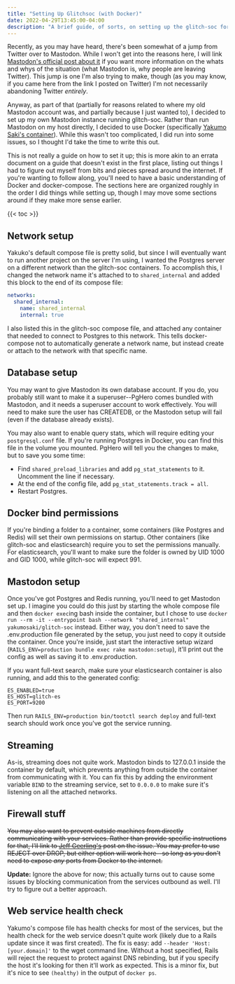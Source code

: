 ```yaml
---
title: "Setting Up Glitchsoc (with Docker)"
date: 2022-04-29T13:45:00-04:00
description: "A brief guide, of sorts, on setting up the glitch-soc fork of Mastodon in Docker."
---
```


Recently, as you may have heard, there's been somewhat of a jump from Twitter over to Mastodon. While I won't get into the reasons here, I will link [Mastodon's official post about it](https://blog.joinmastodon.org/2022/04/twitter-buyout-puts-mastodon-into-spotlight/) if you want more information on the whats and whys of the situation (what Mastodon is, why people are leaving Twitter). This jump is one I'm also trying to make, though (as you may know, if you came here from the link I posted on Twitter) I'm not necessarily abandoning Twitter *entirely*.

Anyway, as part of that (partially for reasons related to where my old Mastodon account was, and partially because I just wanted to), I decided to set up my own Mastodon instance running glitch-soc. Rather than run Mastodon on my host directly, I decided to use Docker (specifically [Yakumo Saki's container](https://github.com/yakumo-saki/docker-glitch-soc)). While this wasn't too complicated, I did run into some issues, so I thought I'd take the time to write this out.

This is not really a guide on how to set it up; this is more akin to an errata document on a guide that doesn't exist in the first place, listing out things I had to figure out myself from bits and pieces spread around the internet. If you're wanting to follow along, you'll need to have a basic understanding of Docker and docker-compose. The sections here are organized roughly in the order I did things while setting up, though I may move some sections around if they make more sense earlier.

{{< toc >}}

## Network setup

Yakuko's default compose file is pretty solid, but since I will eventually want to run another project on the server I'm using, I wanted the Postgres server on a different network than the glitch-soc containers. To accomplish this, I changed the network name it's attached to to `shared_internal` and added this block to the end of its compose file:

```yaml
networks:
  shared_internal:
    name: shared_internal
    internal: true
```

I also listed this in the glitch-soc compose file, and attached any container that needed to connect to Postgres to this network. This tells docker-compose not to automatically generate a network name, but instead create or attach to the network with that specific name.

## Database setup

You may want to give Mastodon its own database account. If you do, you probably still want to make it a superuser--PgHero comes bundled with Mastodon, and it needs a superuser account to work effectively. You will need to make sure the user has CREATEDB, or the Mastodon setup will fail (even if the database already exists).

You may also want to enable query stats, which will require editing your `postgresql.conf` file. If you're running Postgres in Docker, you can find this file in the volume you mounted. PgHero will tell you the changes to make, but to save you some time:

- Find `shared_preload_libraries` and add `pg_stat_statements` to it. Uncomment the line if necessary.
- At the end of the config file, add `pg_stat_statements.track = all`.
- Restart Postgres.

## Docker bind permissions

If you're binding a folder to a container, some containers (like Postgres and Redis) will set their own permissions on startup. Other containers (like glitch-soc and elasticsearch) require you to set the permissions manually. For elasticsearch, you'll want to make sure the folder is owned by UID 1000 and GID 1000, while glitch-soc will expect 991.

## Mastodon setup

Once you've got Postgres and Redis running, you'll need to get Mastodon set up. I imagine you could do this just by starting the whole compose file and then `docker exec`ing bash inside the container, but I chose to use `docker run --rm -it --entrypoint bash --network "shared_internal" yakumosaki/glitch-soc` instead. Either way, you don't need to save the .env.production file generated by the setup, you just need to copy it outside the container. Once you're inside, just start the interactive setup wizard (`RAILS_ENV=production bundle exec rake mastodon:setup`), it'll print out the config as well as saving it to .env.production.

If you want full-text search, make sure your elasticsearch container is also running, and add this to the generated config:

```
ES_ENABLED=true
ES_HOST=glitch-es
ES_PORT=9200
```

Then run `RAILS_ENV=production bin/tootctl search deploy` and full-text search should work once you've got the service running.

## Streaming

As-is, streaming does not quite work. Mastodon binds to 127.0.0.1 inside the container by default, which prevents anything from outside the container from communicating with it. You can fix this by adding the environment variable `BIND` to the streaming service, set to `0.0.0.0` to make sure it's listening on all the attached networks.

## Firewall stuff

~~You may also want to prevent outside machines from directly communicating with your services. Rather than provide specific instructions for that, I'll link to [Jeff Geerling's](https://www.jeffgeerling.com/blog/2020/be-careful-docker-might-be-exposing-ports-world) post on the issue. You may prefer to use REJECT over DROP, but either option will work here--so long as you don't need to expose *any* ports from Docker to the internet.~~

**Update:** Ignore the above for now; this actually turns out to cause some issues by blocking communication from the services outbound as well. I'll try to figure out a better approach.

## Web service health check

Yakumo's compose file has health checks for most of the services, but the health check for the web service doesn't quite work (likely due to a Rails update since it was first created). The fix is easy: add `--header 'Host: [your.domain]'` to the wget command line. Without a host specified, Rails will reject the request to protect against DNS rebinding, but if you specify the host it's looking for then it'll work as expected. This is a minor fix, but it's nice to see `(healthy)` in the output of `docker ps`.
